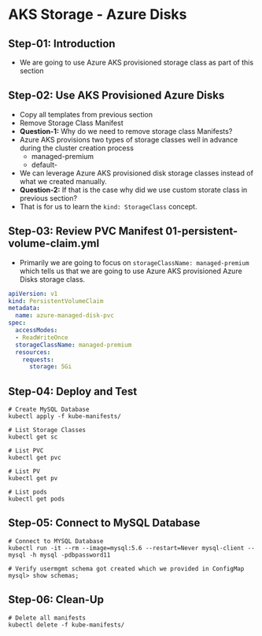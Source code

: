 # AKS Storage - Azure Disks

## Step-01: Introduction
- We are going to use Azure AKS provisioned storage class as part of this section

## Step-02: Use AKS Provisioned Azure Disks
- Copy all templates from previous section
- Remove Storage Class Manifest
- **Question-1:** Why do we need to remove storage class Manifests?
- Azure AKS provisions two types of storage classes well in advance during the cluster creation process
  - managed-premium
  - default-
- We can leverage Azure AKS provisioned disk storage classes instead of what we created manually.
- **Question-2:** If that is the case why did we use custom storate class in previous section?
- That is for us to learn the `kind: StorageClass` concept.  

## Step-03: Review PVC Manifest 01-persistent-volume-claim.yml
- Primarily we are going to focus on `storageClassName: managed-premium` which tells us that we are going to use Azure AKS provisioned Azure Disks storage class.
```yml
apiVersion: v1
kind: PersistentVolumeClaim
metadata:
  name: azure-managed-disk-pvc
spec:
  accessModes:
  - ReadWriteOnce
  storageClassName: managed-premium 
  resources:
    requests:
      storage: 5Gi  
```

## Step-04: Deploy and Test
```
# Create MySQL Database
kubectl apply -f kube-manifests/

# List Storage Classes
kubectl get sc

# List PVC
kubectl get pvc 

# List PV
kubectl get pv

# List pods
kubectl get pods 
```

## Step-05: Connect to MySQL Database
```
# Connect to MYSQL Database
kubectl run -it --rm --image=mysql:5.6 --restart=Never mysql-client -- mysql -h mysql -pdbpassword11

# Verify usermgmt schema got created which we provided in ConfigMap
mysql> show schemas;
```

## Step-06: Clean-Up
```
# Delete all manifests
kubectl delete -f kube-manifests/
```